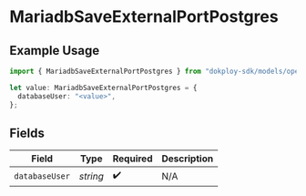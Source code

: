 # MariadbSaveExternalPortPostgres

## Example Usage

```typescript
import { MariadbSaveExternalPortPostgres } from "dokploy-sdk/models/operations";

let value: MariadbSaveExternalPortPostgres = {
  databaseUser: "<value>",
};
```

## Fields

| Field              | Type               | Required           | Description        |
| ------------------ | ------------------ | ------------------ | ------------------ |
| `databaseUser`     | *string*           | :heavy_check_mark: | N/A                |